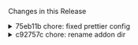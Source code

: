 Changes in this Release

<details><summary>75eb11b chore: fixed prettier config</summary>
chore: fixed prettier config
</details>

<details><summary>c92757c chore: rename addon dir</summary>
chore: rename addon dir
</details>